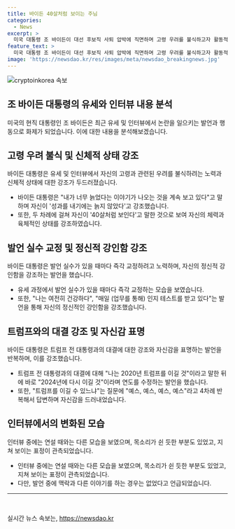 ```yaml
---
title: 바이든 40살처럼 보이는 주님
categories:
  - News
excerpt: >
  미국 대통령 조 바이든이 대선 후보직 사퇴 압박에 직면하며 고령 우려를 불식하고자 활동적인 유세를 벌였습니다. 프롬프터 없이 힘 있는 목소리로 연설하며 자신의 건강과 인지능력을 강조했고, 트럼프를 이길 것이라는 확신을 밝혔습니다. 또한, 발언 실수를 교정하려고 노력하며 인터뷰에서도 선거 관련 질문에 단호한 의지를 보였습니다. 그러나 목소리와 표정에서 지친 모습도 보였지만, 맥락과 다른 이야기를 하는 경우는 없었습니다.
feature_text: >
  미국 대통령 조 바이든이 대선 후보직 사퇴 압박에 직면하며 고령 우려를 불식하고자 활동적인 유세를 벌였습니다. 프롬프터 없이 힘 있는 목소리로 연설하며 자신의 건강과 인지능력을 강조했고, 트럼프를 이길 것이라는 확신을 밝혔습니다. 또한, 발언 실수를 교정하려고 노력하며 인터뷰에서도 선거 관련 질문에 단호한 의지를 보였습니다. 그러나 목소리와 표정에서 지친 모습도 보였지만, 맥락과 다른 이야기를 하는 경우는 없었습니다.
image: 'https://newsdao.kr/res/images/meta/newsdao_breakingnews.jpg'
---
```


<p><img src="https://newsdao.kr/res/images/meta/newsdao_breakingnews.jpg" alt="cryptoinkorea 속보" /></p>

<h2 data-ke-size="size26">조 바이든 대통령의 유세와 인터뷰 내용 분석</h2>

<p data-ke-size="size16">미국의 현직 대통령인 조 바이든은 최근 유세 및 인터뷰에서 논란을 일으키는 발언과 행동으로 화제가 되었습니다. 이에 대한 내용을 분석해보겠습니다.</p>

<h2>고령 우려 불식 및 신체적 상태 강조</h2>

<p data-ke-size="size16">바이든 대통령은 유세 및 인터뷰에서 자신의 고령과 관련된 우려를 불식하려는 노력과 신체적 상태에 대한 강조가 두드러졌습니다.</p>

<ul>
  <li>바이든 대통령은 "내가 너무 늙었다는 이야기가 나오는 것을 계속 보고 있다"고 말하며 자신이 '성과를 내기에는 늙지 않았다'고 강조했습니다.</li>
  <li>또한, 두 차례에 걸쳐 자신이 '40살처럼 보인다'고 말한 것으로 보여 자신의 체력과 육체적인 상태를 강조하였습니다.</li>
</ul>

<h2>발언 실수 교정 및 정신적 강인함 강조</h2>

<p data-ke-size="size16">바이든 대통령은 발언 실수가 있을 때마다 즉각 교정하려고 노력하며, 자신의 정신적 강인함을 강조하는 발언을 했습니다.</p>

<ul>
  <li>유세 과정에서 발언 실수가 있을 때마다 즉각 교정하는 모습을 보였습니다.</li>
  <li>또한, "나는 여전히 건강하다", "매일 (업무를 통해) 인지 테스트를 받고 있다"는 발언을 통해 자신의 정신적인 강인함을 강조했습니다.</li>
</ul>

<h2>트럼프와의 대결 강조 및 자신감 표명</h2>

<p data-ke-size="size16">바이든 대통령은 트럼프 전 대통령과의 대결에 대한 강조와 자신감을 표명하는 발언을 반복하며, 이를 강조했습니다.</p>

<ul>
  <li>트럼프 전 대통령과의 대결에 대해 "나는 2020년 트럼프를 이길 것"이라고 말한 뒤에 바로 "2024년에 다시 이길 것"이라며 연도를 수정하는 발언을 했습니다.</li>
  <li>또한, "트럼프를 이길 수 있느냐"는 질문에 "예스, 예스, 예스, 예스"라고 4차례 반복해서 답변하며 자신감을 드러내었습니다.</li>
</ul>

<h2>인터뷰에서의 변화된 모습</h2>

<p data-ke-size="size16">인터뷰 중에는 연설 때와는 다른 모습을 보였으며, 목소리가 쉰 듯한 부분도 있었고, 지쳐 보이는 표정이 관측되었습니다.</p>

<ul>
  <li>인터뷰 중에는 연설 때와는 다른 모습을 보였으며, 목소리가 쉰 듯한 부분도 있었고, 지쳐 보이는 표정이 관측되었습니다.</li>
  <li>다만, 발언 중에 맥락과 다른 이야기를 하는 경우는 없었다고 언급되었습니다.</li>
</ul>

<hr>

<p data-ke-size="size16">&nbsp;</p>
실시간 뉴스 속보는, <a href="https://newsdao.kr" rel="dofollow">https://newsdao.kr</a>


